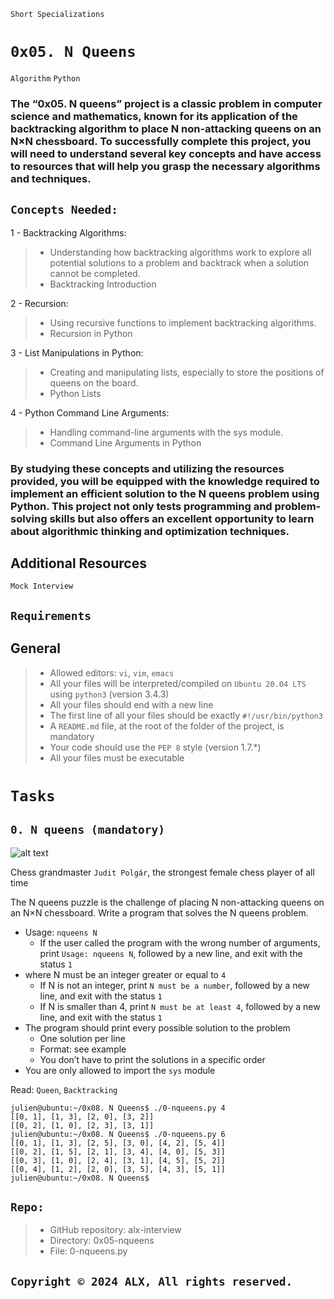 
```Short Specializations```

# ```0x05. N Queens```

```Algorithm```
```Python```

### The “0x05. N queens” project is a classic problem in computer science and mathematics, known for its application of the backtracking algorithm to place N non-attacking queens on an N×N chessboard. To successfully complete this project, you will need to understand several key concepts and have access to resources that will help you grasp the necessary algorithms and techniques.

## ```Concepts Needed:```
1 - Backtracking Algorithms:
>- Understanding how backtracking algorithms work to explore all potential solutions to a problem and backtrack when a solution cannot be completed.
>- Backtracking Introduction

2 - Recursion:
>- Using recursive functions to implement backtracking algorithms.
>- Recursion in Python

3 - List Manipulations in Python:
>- Creating and manipulating lists, especially to store the positions of queens on the board.
>- Python Lists

4 - Python Command Line Arguments:
>- Handling command-line arguments with the sys module.
>-  Command Line Arguments in Python

### By studying these concepts and utilizing the resources provided, you will be equipped with the knowledge required to implement an efficient solution to the N queens problem using Python. This project not only tests programming and problem-solving skills but also offers an excellent opportunity to learn about algorithmic thinking and optimization techniques.

## Additional Resources
```Mock Interview```
## ```Requirements```
## General
>- Allowed editors: ```vi```, ```vim```, ```emacs```
>- All your files will be interpreted/compiled on ```Ubuntu 20.04 LTS``` using ```python3``` (version 3.4.3)
>- All your files should end with a new line
>- The first line of all your files should be exactly ```#!/usr/bin/python3```
>- A ```README.md``` file, at the root of the folder of the project, is mandatory
>- Your code should use the ```PEP 8``` style (version 1.7.*)
>- All your files must be executable

# ```Tasks```

## ```0. N queens (mandatory)```

![alt text](Judit-photo1_602x433.jpg)

Chess grandmaster ```Judit Polgár```, the strongest female chess player of all time

The N queens puzzle is the challenge of placing N non-attacking queens on an N×N chessboard. Write a program that solves the N queens problem.

* Usage: ```nqueens N```
    * If the user called the program with the wrong number of arguments, print ```Usage: nqueens N```, followed by a new line, and exit with the status ```1```
* where N must be an integer greater or equal to ```4```
    * If N is not an integer, print ```N must be a number```, followed by a new line, and exit with the status ```1```
    * If N is smaller than 4, print ```N must be at least 4```, followed by a new line, and exit with the status ```1```
* The program should print every possible solution to the problem
    * One solution per line
    * Format: see example
    * You don’t have to print the solutions in a specific order
* You are only allowed to import the ```sys``` module

Read: ```Queen```, ```Backtracking```

```shell
julien@ubuntu:~/0x08. N Queens$ ./0-nqueens.py 4
[[0, 1], [1, 3], [2, 0], [3, 2]]
[[0, 2], [1, 0], [2, 3], [3, 1]]
julien@ubuntu:~/0x08. N Queens$ ./0-nqueens.py 6
[[0, 1], [1, 3], [2, 5], [3, 0], [4, 2], [5, 4]]
[[0, 2], [1, 5], [2, 1], [3, 4], [4, 0], [5, 3]]
[[0, 3], [1, 0], [2, 4], [3, 1], [4, 5], [5, 2]]
[[0, 4], [1, 2], [2, 0], [3, 5], [4, 3], [5, 1]]
julien@ubuntu:~/0x08. N Queens$ 
```

## ```Repo:```
>- GitHub repository: alx-interview
>- Directory: 0x05-nqueens
>- File: 0-nqueens.py
  
## ```Copyright © 2024 ALX, All rights reserved.```